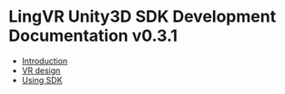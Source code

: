 # LingVR Unity3D SDK Development Documentation v0.3.1

* [Introduction](introduction.md)
* [VR design](design.md)
* [Using SDK](development.md)